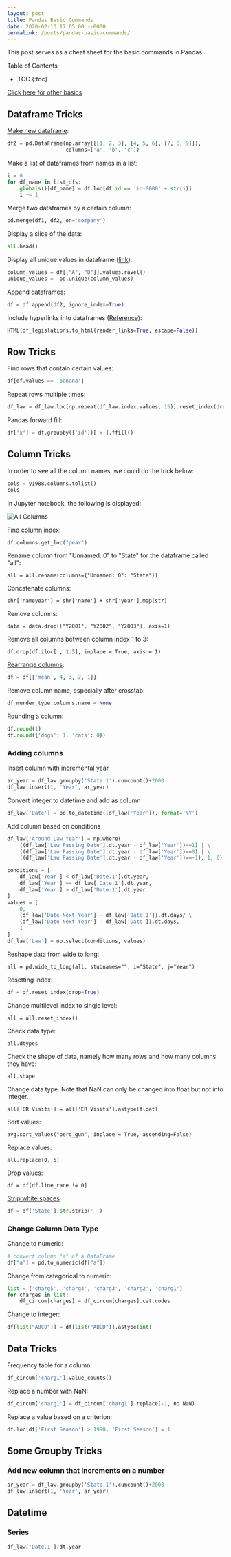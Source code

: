 ```yaml
---
layout: post
title: Pandas Basic Commands
date: 2020-02-13 17:05:00 --0000
permalink: /posts/pandas-basic-commands/
---
```

This post serves as a cheat sheet for the basic commands in Pandas.

Table of Contents
* TOC
{:toc}

[Click here for other basics](https://medium.com/@kasiarachuta/exploring-your-pandas-dataframe-ee09e9a63ea8)

## Dataframe Tricks
[Make new dataframe](https://pandas.pydata.org/pandas-docs/stable/reference/api/pandas.DataFrame.html):
```python
df2 = pd.DataFrame(np.array([[1, 2, 3], [4, 5, 6], [7, 8, 9]]),
                   columns=['a', 'b', 'c'])
```

Make a list of dataframes from names in a list:
```python
i = 0
for df_name in list_dfs:
    globals()[df_name] = df.loc[df.id == 'id-0000' + str(i)]
    i += 1
```

Merge two dataframes by a certain column:
```Python
pd.merge(df1, df2, on='company')
```

Display a slice of the data:
```Python
all.head()
```

Display all unique values in dataframe ([link](https://www.kite.com/python/answers/how-to-find-the-unique-values-in-multiple-columns-of-a-pandas-dataframe-in-python)):
```python
column_values = df[["A", "B"]].values.ravel()
unique_values =  pd.unique(column_values)
```

Append dataframes:
```python
df = df.append(df2, ignore_index=True)
```

Include hyperlinks into dataframes ([Reference](https://datascientyst.com/create-clickable-link-pandas-dataframe-jupyterlab/)):
```python
HTML(df_legislations.to_html(render_links=True, escape=False))
```

## Row Tricks

Find rows that contain certain values:
```Python
df[df.values == 'banana']
```

Repeat rows multiple times:
```python
df_law = df_law.loc[np.repeat(df_law.index.values, 15)].reset_index(drop=True)
```

Pandas forward fill:
```python
df['x'] = df.groupby(['id'])['x'].ffill()
```

## Column Tricks
In order to see all the column names, we could do the trick below:
```Python
cols = y1988.columns.tolist()
cols
```

In Jupyter notebook, the following is displayed:

![All Columns](/images/cols.jpg "All Columns in Pandas")

Find column index:
```Python
df.columns.get_loc("pear")
```

Rename column from "Unnamed: 0" to "State" for the dataframe called "all":
```
all = all.rename(columns={"Unnamed: 0": "State"})
```

Concatenate columns:
```
shr['nameyear'] = shr['name'] + shr['year'].map(str)
```

Remove columns:
```
data = data.drop(["Y2001", "Y2002", "Y2003"], axis=1)
```

Remove all columns between column index 1 to 3:
```
df.drop(df.iloc[:, 1:3], inplace = True, axis = 1)
```

[Rearrange columns](https://stackoverflow.com/questions/13148429/how-to-change-the-order-of-dataframe-columns):
```python
df = df[['mean', 4, 3, 2, 1]]
```

Remove column name, especially after crosstab:
```python
df_murder_type.columns.name = None
```

Rounding a column:
```python
df.round(1)
df.round({'dogs': 1, 'cats': 0})
```

### Adding columns
Insert column with incremental year
```python
ar_year = df_law.groupby('State.1').cumcount()+2000
df_law.insert(1, 'Year', ar_year)
```

Convert integer to datetime and add as column
```python
df_law['Date'] = pd.to_datetime((df_law['Year']), format='%Y')
```

Add column based on conditions
```python
df_law['Around Law Year'] = np.where(
    ((df_law['Law Passing Date'].dt.year - df_law['Year'])==1) | \
    ((df_law['Law Passing Date'].dt.year - df_law['Year'])==0) | \
    ((df_law['Law Passing Date'].dt.year - df_law['Year'])==-1), 1, 0)
```

```python
conditions = [
    df_law['Year'] < df_law['Date.1'].dt.year,
    df_law['Year'] == df_law['Date.1'].dt.year,
    df_law['Year'] > df_law['Date.1'].dt.year
]
values = [
    0,
    (df_law['Date Next Year'] - df_law['Date.1']).dt.days/ \
    (df_law['Date Next Year'] - df_law['Date']).dt.days,
    1
]
df_law['Law'] = np.select(conditions, values)
```

Reshape data from wide to long:
```
all = pd.wide_to_long(all, stubnames="", i="State", j="Year")
```

Resetting index:
```python
df = df.reset_index(drop=True)
```

Change multilevel index to single level:
```
all = all.reset_index()
```

Check data type:
```
all.dtypes
```

Check the shape of data, namely how many rows and how many columns they have:
```
all.shape
```

Change data type. Note that NaN can only be changed into float but not into integer.
```
all['ER Visits'] = all['ER Visits'].astype(float)
```

Sort values:
```
avg.sort_values("perc_gun", inplace = True, ascending=False)
```

Replace values:
```
all.replace(0, 5)
```

Drop values:
```
df = df[df.line_race != 0]
```

[Strip white spaces](https://pandas.pydata.org/pandas-docs/stable/reference/api/pandas.Series.str.strip.html)
```python
df = df['State'].str.strip(' ')
```

### Change Column Data Type
Change to numeric:
```python
# convert column "a" of a DataFrame
df["a"] = pd.to_numeric(df["a"])
```

Change from categorical to numeric:
```python
list = ['charg5', 'charg4', 'charg3', 'charg2', 'charg1']
for charges in list:
    df_circum[charges] = df_circum[charges].cat.codes
```

Change to integer:
```python
df[list("ABCD")] = df[list("ABCD")].astype(int)
```

## Data Tricks
Frequency table for a column:
```python
df_circum['charg1'].value_counts()
```

Replace a number with NaN:
```python
df_circum['charg1'] = df_circum['charg1'].replace(-1, np.NaN)
```
Replace a value based on a criterion:
```python
df.loc[df['First Season'] > 1990, 'First Season'] = 1
```

## Some Groupby Tricks
### Add new column that increments on a number
```python
ar_year = df_law.groupby('State.1').cumcount()+2000
df_law.insert(1, 'Year', ar_year)
```

## Datetime
### Series
```python
df_law['Date.1'].dt.year
```
